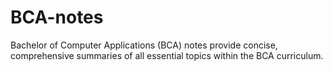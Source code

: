 # BCA-notes
Bachelor of Computer Applications (BCA) notes provide concise, comprehensive summaries of all essential topics within the BCA curriculum.
